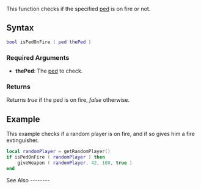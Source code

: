This function checks if the specified [ped](/docs/ped.md "wikilink") is on fire or not.

Syntax
------

``` lua
bool isPedOnFire ( ped thePed )
```

### Required Arguments

-   **thePed**: The [ped](/docs/ped.md "wikilink") to check.

### Returns

Returns *true* if the ped is on fire, *false* otherwise.

Example
-------

<section class="server" name="Server" show="true">
This example checks if a random player is on fire, and if so gives him a fire extinguisher.

``` lua
local randomPlayer = getRandomPlayer()
if isPedOnFire ( randomPlayer ) then
    giveWeapon ( randomPlayer, 42, 100, true )
end
```

</section>
See Also
--------
